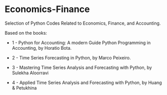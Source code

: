 # Economics-Finance
Selection of Python Codes Related to Economics, Finance, and Accounting.

Based on the books:

* 1 - Python for Accounting: A modern Guide Python Programming in Accounting, by Horatio Bota.

* 2 - Time Series Forecasting in Python, by Marco Peixeiro.

* 3 - Mastering Time Series Analysis and Forecasting with Python, by Sulekha Aloorravi

* 4 - Applied Time Series Analysis and Forecasting with Python, by Huang & Petukhina


